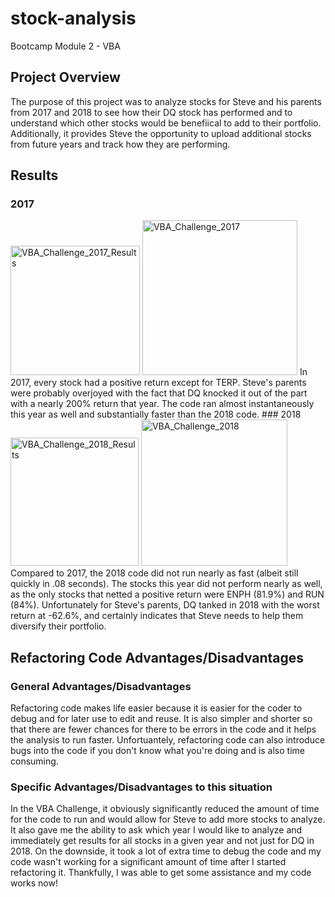 # stock-analysis
Bootcamp Module 2 - VBA
## Project Overview
The purpose of this project was to analyze stocks for Steve and his parents from 2017 and 2018 to see how their DQ stock has performed and to understand which other stocks would be benefiical to add to their portfolio. Additionally, it provides Steve the opportunity to upload additional stocks from future years and track how they are performing.

## Results
### 2017
<img width="207" alt="VBA_Challenge_2017_Results" src="https://user-images.githubusercontent.com/92773195/139563372-6c4eb029-a412-481a-a9be-ba6fc2b61d2a.PNG">
<img width="248" alt="VBA_Challenge_2017" src="https://user-images.githubusercontent.com/92773195/139563380-114b4912-ff2a-48b4-91b5-f900587907fc.PNG">
In 2017, every stock had a positive return except for TERP. Steve's parents were probably overjoyed with the fact that DQ knocked it out of the part with a nearly 200% return that year. The code ran almost instantaneously this year as well and substantially faster than the 2018 code.
### 2018
<img width="205" alt="VBA_Challenge_2018_Results" src="https://user-images.githubusercontent.com/92773195/139563498-a04dcd62-592d-449a-a7cd-8785e958801a.PNG">
<img width="234" alt="VBA_Challenge_2018" src="https://user-images.githubusercontent.com/92773195/139563503-48582ef2-7632-468b-a0f2-01f5aa16f2ee.PNG">
Compared to 2017, the 2018 code did not run nearly as fast (albeit still quickly in .08 seconds). The stocks this year did not perform nearly as well, as the only stocks that netted a positive return were ENPH (81.9%) and RUN (84%). Unfortunately for Steve's parents, DQ tanked in 2018 with the worst return at -62.6%, and certainly indicates that Steve needs to help them diversify their portfolio.

## Refactoring Code Advantages/Disadvantages
### General Advantages/Disadvantages
Refactoring code makes life easier because it is easier for the coder to debug and for later use to edit and reuse. It is also simpler and shorter so that there are fewer chances for there to be errors in the code and it helps the analysis to run faster. Unfortuantely, refactoring code can also introduce bugs into the code if you don't know what you're doing and is also time consuming. 

### Specific Advantages/Disadvantages to this situation
In the VBA Challenge, it obviously significantly reduced the amount of time for the code to run and would allow for Steve to add more stocks to analyze. It also gave me the ability to ask which year I would like to analyze and immediately get results for all stocks in a given year and not just for DQ in 2018. On the downside, it took a lot of extra time to debug the code and my code wasn't working for a significant amount of time after I started refactoring it. Thankfully, I was able to get some assistance and my code works now! 




